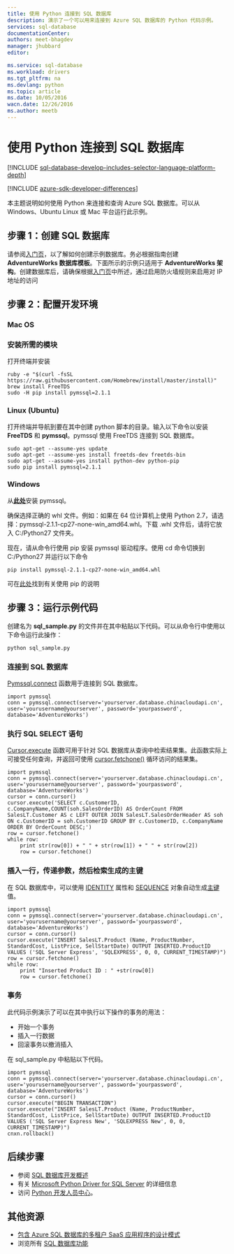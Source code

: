 ```yaml
---
title: 使用 Python 连接到 SQL 数据库
description: 演示了一个可以用来连接到 Azure SQL 数据库的 Python 代码示例。
services: sql-database
documentationCenter: 
authors: meet-bhagdev
manager: jhubbard
editor: 

ms.service: sql-database
ms.workload: drivers
ms.tgt_pltfrm: na
ms.devlang: python
ms.topic: article
ms.date: 10/05/2016
wacn.date: 12/26/2016
ms.author: meetb
---
```


# 使用 Python 连接到 SQL 数据库

[!INCLUDE [sql-database-develop-includes-selector-language-platform-depth](../../includes/sql-database-develop-includes-selector-language-platform-depth.md)]

[!INCLUDE [azure-sdk-developer-differences](../../includes/azure-sdk-developer-differences.md)]

本主题说明如何使用 Python 来连接和查询 Azure SQL 数据库。可以从 Windows、Ubuntu Linux 或 Mac 平台运行此示例。

## 步骤 1：创建 SQL 数据库

请参阅[入门页](./sql-database-get-started.md)，以了解如何创建示例数据库。务必根据指南创建 **AdventureWorks 数据库模板**。下面所示的示例只适用于 **AdventureWorks 架构**。创建数据库后，请确保根据[入门页](./sql-database-get-started.md)中所述，通过启用防火墙规则来启用对 IP 地址的访问

## 步骤 2：配置开发环境

### **Mac OS**   
### 安装所需的模块
打开终端并安装

    ruby -e "$(curl -fsSL https://raw.githubusercontent.com/Homebrew/install/master/install)"
    brew install FreeTDS
    sudo -H pip install pymssql=2.1.1

### **Linux (Ubuntu)**

打开终端并导航到要在其中创建 python 脚本的目录。输入以下命令以安装 **FreeTDS** 和 **pymssql**。pymssql 使用 FreeTDS 连接到 SQL 数据库。

	sudo apt-get --assume-yes update
	sudo apt-get --assume-yes install freetds-dev freetds-bin
	sudo apt-get --assume-yes install python-dev python-pip
	sudo pip install pymssql=2.1.1
	
### **Windows**

从[**此处**](http://www.lfd.uci.edu/~gohlke/pythonlibs/#pymssql)安装 pymssql。

确保选择正确的 whl 文件。例如：如果在 64 位计算机上使用 Python 2.7，请选择：pymssql-2.1.1-cp27-none-win\_amd64.whl。下载 .whl 文件后，请将它放入 C:/Python27 文件夹。

现在，请从命令行使用 pip 安装 pymssql 驱动程序。使用 cd 命令切换到 C:/Python27 并运行以下命令
	
	pip install pymssql-2.1.1-cp27-none-win_amd64.whl

可在[此处](http://stackoverflow.com/questions/4750806/how-to-install-pip-on-windows)找到有关使用 pip 的说明

## 步骤 3：运行示例代码

创建名为 **sql\_sample.py** 的文件并在其中粘贴以下代码。可以从命令行中使用以下命令运行此操作：
	
	python sql_sample.py

### 连接到 SQL 数据库

[Pymssql.connect](http://pymssql.org/en/latest/ref/pymssql.html) 函数用于连接到 SQL 数据库。

	import pymssql
	conn = pymssql.connect(server='yourserver.database.chinacloudapi.cn', user='yourusername@yourserver', password='yourpassword', database='AdventureWorks')

### 执行 SQL SELECT 语句

[Cursor.execute](http://pymssql.org/en/latest/ref/pymssql.html#pymssql.Cursor.execute) 函数可用于针对 SQL 数据库从查询中检索结果集。此函数实际上可接受任何查询，并返回可使用 [cursor.fetchone()](http://pymssql.org/en/latest/ref/pymssql.html#pymssql.Cursor.fetchone) 循环访问的结果集。

	import pymssql
	conn = pymssql.connect(server='yourserver.database.chinacloudapi.cn', user='yourusername@yourserver', password='yourpassword', database='AdventureWorks')
	cursor = conn.cursor()
	cursor.execute('SELECT c.CustomerID, c.CompanyName,COUNT(soh.SalesOrderID) AS OrderCount FROM SalesLT.Customer AS c LEFT OUTER JOIN SalesLT.SalesOrderHeader AS soh ON c.CustomerID = soh.CustomerID GROUP BY c.CustomerID, c.CompanyName ORDER BY OrderCount DESC;')
	row = cursor.fetchone()
	while row:
	    print str(row[0]) + " " + str(row[1]) + " " + str(row[2]) 	
	    row = cursor.fetchone()

### 插入一行，传递参数，然后检索生成的主键

在 SQL 数据库中，可以使用 [IDENTITY](https://msdn.microsoft.com/zh-cn/library/ms186775.aspx) 属性和 [SEQUENCE](https://msdn.microsoft.com/zh-cn/library/ff878058.aspx) 对象自动生成[主键](https://msdn.microsoft.com/zh-cn/library/ms179610.aspx)值。

	import pymssql
	conn = pymssql.connect(server='yourserver.database.chinacloudapi.cn', user='yourusername@yourserver', password='yourpassword', database='AdventureWorks')
	cursor = conn.cursor()
	cursor.execute("INSERT SalesLT.Product (Name, ProductNumber, StandardCost, ListPrice, SellStartDate) OUTPUT INSERTED.ProductID VALUES ('SQL Server Express', 'SQLEXPRESS', 0, 0, CURRENT_TIMESTAMP)")
	row = cursor.fetchone()
	while row:
	    print "Inserted Product ID : " +str(row[0])
	    row = cursor.fetchone()

### 事务

此代码示例演示了可以在其中执行以下操作的事务的用法：

* 开始一个事务
* 插入一行数据
* 回滚事务以撤消插入

在 sql\_sample.py 中粘贴以下代码。
	
	import pymssql
	conn = pymssql.connect(server='yourserver.database.chinacloudapi.cn', user='yourusername@yourserver', password='yourpassword', database='AdventureWorks')
	cursor = conn.cursor()
	cursor.execute("BEGIN TRANSACTION")
	cursor.execute("INSERT SalesLT.Product (Name, ProductNumber, StandardCost, ListPrice, SellStartDate) OUTPUT INSERTED.ProductID VALUES ('SQL Server Express New', 'SQLEXPRESS New', 0, 0, CURRENT_TIMESTAMP)")
	cnxn.rollback()

## 后续步骤

* 参阅 [SQL 数据库开发概述](./sql-database-develop-overview.md)
* 有关 [Microsoft Python Driver for SQL Server](https://msdn.microsoft.com/zh-cn/library/mt652092.aspx) 的详细信息
* 访问 [Python 开发人员中心](/develop/python/)。

## 其他资源 

* [包含 Azure SQL 数据库的多租户 SaaS 应用程序的设计模式](./sql-database-design-patterns-multi-tenancy-saas-applications.md)
* 浏览所有 [SQL 数据库功能](https://www.azure.cn/home/features/sql-database/)

<!---HONumber=Mooncake_Quality_Review_1215_2016-->